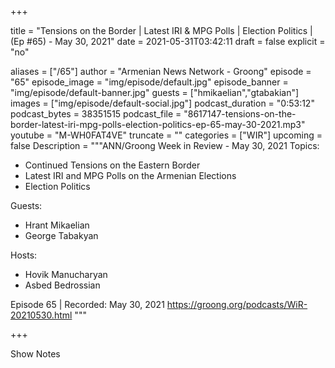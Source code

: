
+++

title = "Tensions on the Border | Latest IRI & MPG Polls | Election Politics | (Ep #65) - May 30, 2021"
date = 2021-05-31T03:42:11
draft = false
explicit = "no"

aliases = ["/65"]
author = "Armenian News Network - Groong"
episode = "65"
episode_image = "img/episode/default.jpg"
episode_banner = "img/episode/default-banner.jpg"
guests = ["hmikaelian","gtabakian"]
images = ["img/episode/default-social.jpg"]
podcast_duration = "0:53:12"
podcast_bytes = 38351515
podcast_file = "8617147-tensions-on-the-border-latest-iri-mpg-polls-election-politics-ep-65-may-30-2021.mp3"
youtube = "M-WH0FAT4VE"
truncate = ""
categories = ["WIR"]
upcoming = false
Description = """ANN/Groong Week in Review - May 30, 2021
Topics:
* Continued Tensions on the Eastern Border
* Latest IRI and MPG Polls on the Armenian Elections
* Election Politics

Guests:
* Hrant Mikaelian
* George Tabakyan

Hosts:
* Hovik Manucharyan
* Asbed Bedrossian


Episode 65 | Recorded: May 30, 2021
https://groong.org/podcasts/WiR-20210530.html
"""

+++

Show Notes

